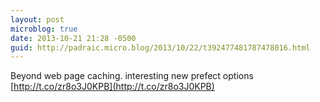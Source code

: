 ```yaml
---
layout: post
microblog: true
date: 2013-10-21 21:28 -0500
guid: http://padraic.micro.blog/2013/10/22/t392477481787478016.html
---
```

Beyond web page caching. interesting new prefect options [http://t.co/zr8o3J0KPB](http://t.co/zr8o3J0KPB)

